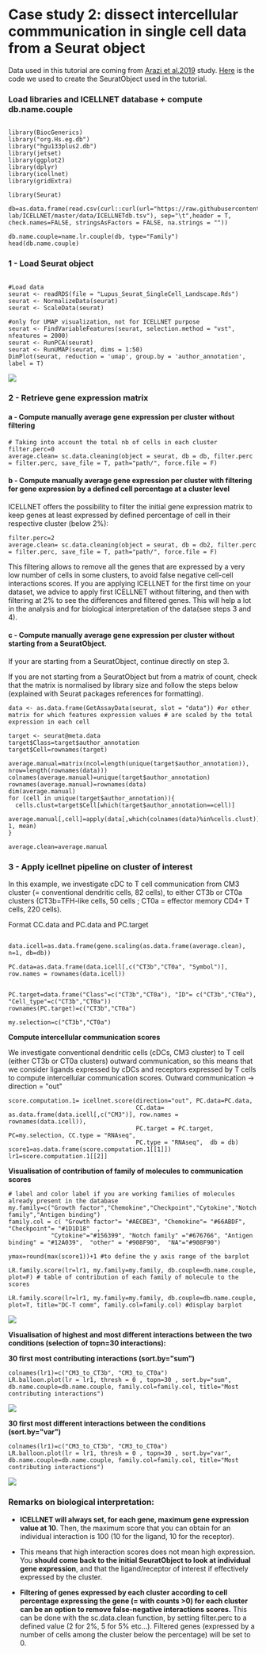 
# Case study 2: dissect intercellular commmunication in single cell data from a Seurat object

Data used in this tutorial are coming from [Arazi et al.2019](https://pubmed.ncbi.nlm.nih.gov/31209404/) study. [Here](https://github.com/soumelis-lab/ICELLNET/blob/master/Code_SeuratObject_Exemple2.md) is the code we used to create the SeuratObject used in the tutorial.

### Load libraries and ICELLNET database + compute db.name.couple
```{r,echo=T}

library(BiocGenerics)
library("org.Hs.eg.db")
library("hgu133plus2.db")
library(jetset)
library(ggplot2)
library(dplyr)
library(icellnet)
library(gridExtra)

library(Seurat)

db=as.data.frame(read.csv(curl::curl(url="https://raw.githubusercontent.com/soumelis-lab/ICELLNET/master/data/ICELLNETdb.tsv"), sep="\t",header = T, check.names=FALSE, stringsAsFactors = FALSE, na.strings = ""))
               
db.name.couple=name.lr.couple(db, type="Family")
head(db.name.couple)
```
### 1 - Load Seurat object

```{r, warning=F, echo=T}

#Load data
seurat <- readRDS(file = "Lupus_Seurat_SingleCell_Landscape.Rds")
seurat <- NormalizeData(seurat)
seurat <- ScaleData(seurat)

#only for UMAP visualization, not for ICELLNET purpose
seurat <- FindVariableFeatures(seurat, selection.method = "vst", nfeatures = 2000)
seurat <- RunPCA(seurat)
seurat <- RunUMAP(seurat, dims = 1:50)
DimPlot(seurat, reduction = 'umap', group.by = 'author_annotation', label = T)
```
![](pictures/ICELLNET_scRNAseq_UMAP.png)

### 2 - Retrieve gene expression matrix 
 
#### a - Compute manually average gene expression per cluster without filtering 

```{r, warning=F, echo=T}
# Taking into account the total nb of cells in each cluster
filter.perc=0
average.clean= sc.data.cleaning(object = seurat, db = db, filter.perc = filter.perc, save_file = T, path="path/", force.file = F)
```

#### b - Compute manually average gene expression per cluster with filtering for gene expression by a defined cell percentage at a cluster level

ICELLNET offers the possibility to filter the initial gene expression matrix to keep genes at least expressed by defined percentage of cell in their respective cluster (below 2%): 

```{r, warning=F, echo=T}
filter.perc=2
average.clean= sc.data.cleaning(object = seurat, db = db2, filter.perc = filter.perc, save_file = T, path="path/", force.file = F)
```
This filtering allows to remove all the genes that are expressed by a very low number of cells in some clusters, to avoid false negative cell-cell interactions scores. If you are applying ICELLNET for the first time on your dataset, we advice to apply first ICELLNET without filtering, and then with filtering at 2% to see the differences and filtered genes. This will help a lot in the analysis and for biological interpretation of the data(see steps 3 and 4).

#### c - Compute manually average gene expression per cluster without starting from a SeuratObject.

If your are starting from a SeuratObject, continue directly on step 3.

If you are not starting from a SeuratObject but from a matrix of count, check that the matrix is normalised by library size and follow the steps below (explained with Seurat packages references for formatting).

```{r, warning=F, echo=T}
data <- as.data.frame(GetAssayData(seurat, slot = "data")) #or other matrix for which features expression values # are scaled by the total expression in each cell

target <- seurat@meta.data
target$Class=target$author_annotation
target$Cell=rownames(target)

average.manual=matrix(ncol=length(unique(target$author_annotation)), nrow=length(rownames(data)))
colnames(average.manual)=unique(target$author_annotation)
rownames(average.manual)=rownames(data)
dim(average.manual)
for (cell in unique(target$author_annotation)){
  cells.clust=target$Cell[which(target$author_annotation==cell)]
  average.manual[,cell]=apply(data[,which(colnames(data)%in%cells.clust)], 1, mean)
}

average.clean=average.manual
```

### 3 - Apply icellnet pipeline on cluster of interest

In this example, we investigate cDC to T cell communication from CM3 cluster (= conventional dendritic cells, 82 cells), to either CT3b or CT0a clusters (CT3b=TFH-like cells, 50 cells ; CT0a = effector memory CD4+ T cells, 220 cells). 


Format CC.data and PC.data and PC.target
```{r, warning=F, echo=T}

data.icell=as.data.frame(gene.scaling(as.data.frame(average.clean), n=1, db=db))

PC.data=as.data.frame(data.icell[,c("CT3b","CT0a", "Symbol")], row.names = rownames(data.icell))


PC.target=data.frame("Class"=c("CT3b","CT0a"), "ID"= c("CT3b","CT0a"), "Cell_type"=c("CT3b","CT0a"))
rownames(PC.target)=c("CT3b","CT0a")

my.selection=c("CT3b","CT0a")
```

**Compute intercellular communication scores**

We investigate conventional dendritic cells (cDCs, CM3 cluster) to T cell (either CT3b or CT0a clusters) outward communication, so this means that we consider ligands expressed by cDCs and receptors expressed by T cells to compute intercellular communication scores. 
Outward communication -> direction = "out"

```{r, warning=F, echo=T}
score.computation.1= icellnet.score(direction="out", PC.data=PC.data, 
                                    CC.data= as.data.frame(data.icell[,c("CM3")], row.names = rownames(data.icell)),  
                                    PC.target = PC.target, PC=my.selection, CC.type = "RNAseq", 
                                    PC.type = "RNAseq",  db = db)
score1=as.data.frame(score.computation.1[[1]])
lr1=score.computation.1[[2]]

```
**Visualisation of contribution of family of molecules to communication scores**

```{r, warning=F, echo=T}
# label and color label if you are working families of molecules already present in the database
my.family=c("Growth factor","Chemokine","Checkpoint","Cytokine","Notch family","Antigen binding")
family.col = c( "Growth factor"= "#AECBE3", "Chemokine"= "#66ABDF", "Checkpoint"= "#1D1D18"  ,
            "Cytokine"="#156399", "Notch family" ="#676766", "Antigen binding" = "#12A039",  "other" = "#908F90",  "NA"="#908F90")
            
ymax=round(max(score1))+1 #to define the y axis range of the barplot

LR.family.score(lr=lr1, my.family=my.family, db.couple=db.name.couple, plot=F) # table of contribution of each family of molecule to the scores

LR.family.score(lr=lr1, my.family=my.family, db.couple=db.name.couple, plot=T, title="DC-T comm", family.col=family.col) #display barplot
```
![](pictures/ICELLNET_scRNAseq_barplot.png)

**Visualisation of highest and most different interactions between the two conditions (selection of topn=30 interactions):** 

**30 first most contributing interactions (sort.by="sum")**
```{r, warning=F, echo=T}
colnames(lr1)=c("CM3_to_CT3b", "CM3_to_CT0a")
LR.balloon.plot(lr = lr1, thresh = 0 , topn=30 , sort.by="sum",  db.name.couple=db.name.couple, family.col=family.col, title="Most contributing interactions")
```
![](pictures/ICELLNET_scRNAseq_balloon1.png)


**30 first most different interactions between the conditions (sort.by="var")**
```{r, warning=F, echo=T}
colnames(lr1)=c("CM3_to_CT3b", "CM3_to_CT0a")
LR.balloon.plot(lr = lr1, thresh = 0 , topn=30 , sort.by="var",  db.name.couple=db.name.couple, family.col=family.col, title="Most contributing interactions")
```
![](pictures/ICELLNET_scRNAseq_balloon2.png)

### Remarks on biological interpretation: 

- **ICELLNET will always set, for each gene, maximum gene expression value at 10**. Then, the maximum score that you can obtain for an individual interaction is 100 (10 for the ligand, 10 for the receptor). 

- This means that high interaction scores does not mean high expression. You **should come back to the initial SeuratObject to look at individual gene expression**, and that the ligand/receptor of interest if effectively expressed by the cluster.

- **Filtering of genes expressed by each cluster according to cell percentage expressing the gene (= with counts >0) for each cluster can be an option to remove false-negative interactions scores.**  This can be done with the sc.data.clean function, by setting filter.perc to a defined value (2 for 2%, 5 for 5% etc...). Filtered genes (expressed by a number of cells among the cluster below the percentage) will be set to 0. 






